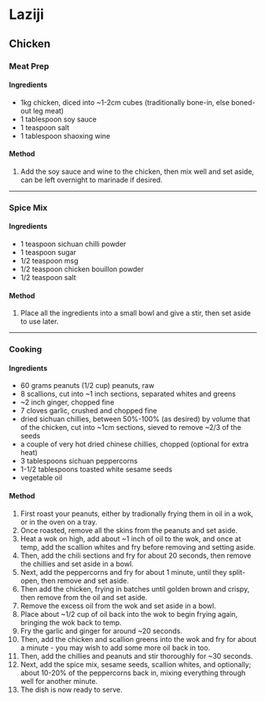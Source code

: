 # Laziji

## Chicken

### Meat Prep

#### Ingredients

* 1kg chicken, diced into ~1-2cm cubes (traditionally bone-in, else boned-out leg meat)
* 1 tablespoon soy sauce
* 1 teaspoon salt
* 1 tablespoon shaoxing wine

#### Method

1. Add the soy sauce and wine to the chicken, then mix well and set aside, can be left overnight to marinade if desired.

---

### Spice Mix

#### Ingredients

* 1 teaspoon sichuan chilli powder
* 1 teaspoon sugar
* 1/2 teaspoon msg
* 1/2 teaspoon chicken bouillon powder
* 1/2 teaspoon salt

#### Method

1. Place all the ingredients into a small bowl and give a stir, then set aside to use later.

---

### Cooking

#### Ingredients

* 60 grams peanuts (1/2 cup) peanuts, raw
* 8 scallions, cut into ~1 inch sections, separated whites and greens
* ~2 inch ginger, chopped fine
* 7 cloves garlic, crushed and chopped fine
* dried sichuan chillies, between 50%-100% (as desired) by volume that of the chicken, cut into ~1cm sections, sieved to remove ~2/3 of the seeds
* a couple of very hot dried chinese chillies, chopped (optional for extra heat)
* 3 tablespoons sichuan peppercorns
* 1-1/2 tablespoons toasted white sesame seeds
* vegetable oil

#### Method

1. First roast your peanuts, either by tradionally frying them in oil in a wok, or in the oven on a tray.
1. Once roasted, remove all the skins from the peanuts and set aside.
1. Heat a wok on high, add about ~1 inch of oil to the wok, and once at temp, add the scallion whites and fry before removing and setting aside.
1. Then, add the chili sections and fry for about 20 seconds, then remove the chillies and set aside in a bowl.
1. Next, add the peppercorns and fry for about 1 minute, until they split-open, then remove and set aside.
1. Then add the chicken, frying in batches until golden brown and crispy, then remove from the oil and set aside.
1. Remove the excess oil from the wok and set aside in a bowl.
1. Place about ~1/2 cup of oil back into the wok to begin frying again, bringing the wok back to temp.
1. Fry the garlic and ginger for around ~20 seconds.
1. Then, add the chicken and scallion greens into the wok and fry for about a minute - you may wish to add some more oil back in too.
1. Then, add the chillies and peanuts and stir thoroughly for ~30 seconds.
1. Next, add the spice mix, sesame seeds, scallion whites, and optionally; about 10-20% of the peppercorns back in, mixing everything through well for another minute.
1. The dish is now ready to serve.
